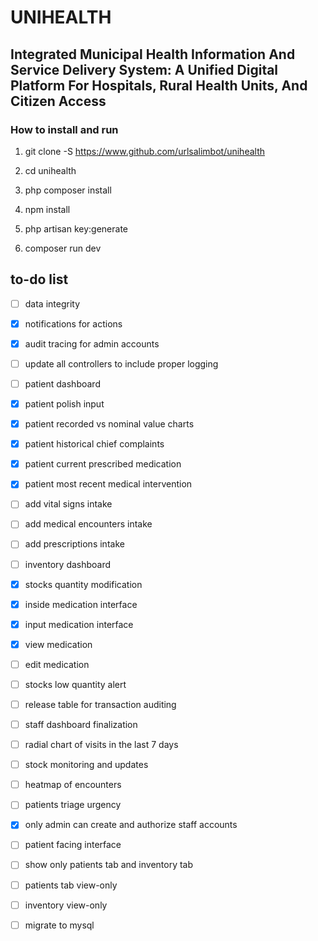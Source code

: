 # UNIHEALTH

## Integrated Municipal Health Information And Service Delivery System: A Unified Digital Platform For Hospitals, Rural Health Units, And Citizen Access

### How to install and run

1. git clone -S https://www.github.com/urlsalimbot/unihealth

2. cd unihealth

3. php composer install
4. npm install

5. php artisan key:generate

6. composer run dev

## to-do list

- [ ] data integrity
- [x] notifications for actions
- [x] audit tracing for admin accounts
- [ ] update all controllers to include proper logging

- [ ] patient dashboard
- [x] patient polish input
- [x] patient recorded vs nominal value charts
- [x] patient historical chief complaints
- [x] patient current prescribed medication
- [x] patient most recent medical intervention

- [ ] add vital signs intake
- [ ] add medical encounters intake
- [ ] add prescriptions intake

- [ ] inventory dashboard
- [x] stocks quantity modification
- [x] inside medication interface
- [x] input medication interface
- [x] view medication
- [ ] edit medication
- [ ] stocks low quantity alert
- [ ] release table for transaction auditing

- [ ] staff dashboard finalization
- [ ] radial chart of visits in the last 7 days
- [ ] stock monitoring and updates
- [ ] heatmap of encounters
- [ ] patients triage urgency

- [x] only admin can create and authorize staff accounts

- [ ] patient facing interface
- [ ] show only patients tab and inventory tab
- [ ] patients tab view-only
- [ ] inventory view-only

- [ ] migrate to mysql
